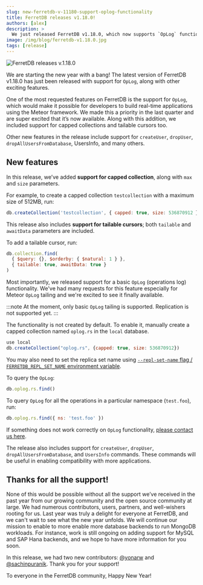 ```yaml
---
slug: new-ferretdb-v-11180-support-oplog-functionality
title: FerretDB releases v1.18.0!
authors: [alex]
description: >
  We just released FerretDB v1.18.0, which now supports `OpLog` functionality, capped collections, tailable cursors, among other new features.
image: /img/blog/ferretdb-v1.18.0.jpg
tags: [release]
---
```


![FerretDB releases v.1.18.0](/img/blog/ferretdb-v1.18.0.jpg)

We are starting the new year with a bang! The latest version of FerretDB v1.18.0 has just been released with support for `OpLog`, along with other exciting features.

One of the most requested features on FerretDB is the support for `OpLog`, which would make it possible for developers to build real-time applications using the Meteor framework. We made this a priority in the last quarter and are super excited that it’s now available. Along with this addition, we included support for capped collections and tailable cursors too.

Other new features in the release include support for `createUser`, `dropUser`, `dropAllUsersFromDatabase`, UsersInfo, and many others.

## New features

In this release, we’ve added **support for capped collection**, along with `max` and `size` parameters.

For example, to create a capped collection `testcollection` with a maximum size of 512MB, run:

```js
db.createCollection('testcollection', { capped: true, size: 536870912 })
```

This release also includes **support for tailable cursors**; both `tailable` and `awaitData` parameters are included.

To add a tailable cursor, run:

```js
db.collection.find(
  { $query: {}, $orderby: { $natural: 1 } },
  { tailable: true, awaitData: true }
)
```

Most importantly, we released support for a basic `OpLog` (operations log) functionality. We've had many requests for this feature especially for Meteor `OpLog` tailing and we're excited to see it finally available.

:::note
At the moment, only basic `OpLog` tailing is supported. Replication is not supported yet.
:::

The functionality is not created by default. To enable it, manually create a capped collection named `oplog.rs` in the `local` database.

```js
use local
db.createCollection("oplog.rs", {capped: true, size: 536870912})
```

You may also need to set the replica set name using [`--repl-set-name` flag / `FERRETDB_REPL_SET_NAME` environment variable](https://docs.ferretdb.io/configuration/flags/#general).

To query the `OpLog`:

```js
db.oplog.rs.find()
```

To query `OpLog` for all the operations in a particular namespace (`test.foo`), run:

```js
db.oplog.rs.find({ ns: 'test.foo' })
```

If something does not work correctly on `OpLog` functionality, [please contact us here](https://github.com/FerretDB/FerretDB/issues/new?assignees=ferretdb-bot&labels=code%2Fbug%2Cnot+ready&projects=&template=bug.yml).

The release also includes support for `createUser`, `dropUser`, `dropAllUsersFromDatabase`, and `UsersInfo` commands. These commands will be useful in enabling compatibility with more applications.

## Thanks for all the support!

None of this would be possible without all the support we’ve received in the past year from our growing community and the open source community at large. We had numerous contributors, users, partners, and well-wishers rooting for us. Last year was truly a delight for everyone at FerretDB, and we can't wait to see what the new year unfolds. We will continue our mission to enable to more enable more database backends to run MongoDB workloads.
For instance, work is still ongoing on adding support for MySQL and SAP Hana backends, and we hope to have more information for you soon.

In this release, we had two new contributors: [@yonarw](https://github.com/yonarw) and [@sachinpuranik](https://github.com/yonarw). Thank you for your support!

To everyone in the FerretDB community, Happy New Year!

